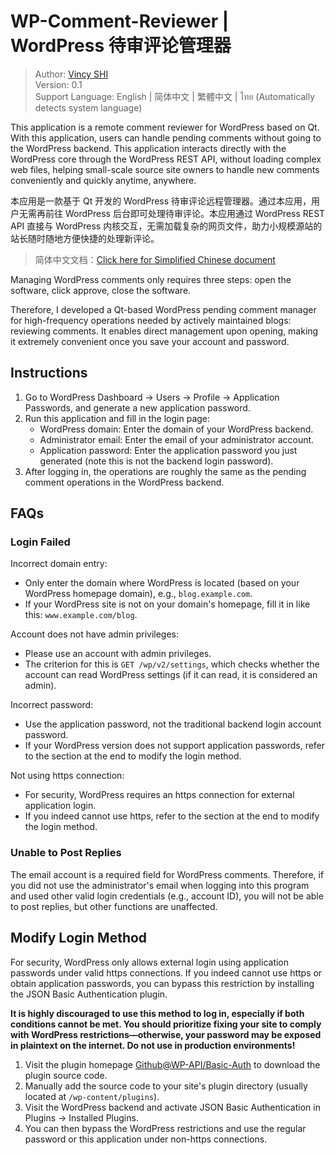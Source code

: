 # WP-Comment-Reviewer | WordPress 待审评论管理器

> Author: [Vincy SHI](https://blog.vincy1230.net/)  
> Version: 0.1  
> Support Language: English | 简体中文 | 繁體中文 | ไทย (Automatically detects system language)

This application is a remote comment reviewer for WordPress based on Qt. With this application, users can handle pending comments without going to the WordPress backend. This application interacts directly with the WordPress core through the WordPress REST API, without loading complex web files, helping small-scale source site owners to handle new comments conveniently and quickly anytime, anywhere.

本应用是一款基于 Qt 开发的 WordPress 待审评论远程管理器。通过本应用，用户无需再前往 WordPress 后台即可处理待审评论。本应用通过 WordPress REST API 直接与 WordPress 内核交互，无需加载复杂的网页文件，助力小规模源站的站长随时随地方便快捷的处理新评论。

> 简体中文文档：[Click here for Simplified Chinese document](https://blog.vincy1230.net/vincy1230/technology/c-cpp-qt/1201/)

Managing WordPress comments only requires three steps: open the software, click approve, close the software.

Therefore, I developed a Qt-based WordPress pending comment manager for high-frequency operations needed by actively maintained blogs: reviewing comments. It enables direct management upon opening, making it extremely convenient once you save your account and password.

## Instructions

1.  Go to WordPress Dashboard -> Users -> Profile -> Application Passwords, and generate a new application password.
2.  Run this application and fill in the login page:
    -   WordPress domain: Enter the domain of your WordPress backend.
    -   Administrator email: Enter the email of your administrator account.
    -   Application password: Enter the application password you just generated (note this is not the backend login password).
3.  After logging in, the operations are roughly the same as the pending comment operations in the WordPress backend.

## FAQs

### Login Failed

Incorrect domain entry:

-   Only enter the domain where WordPress is located (based on your WordPress homepage domain), e.g., `blog.example.com`.
-   If your WordPress site is not on your domain's homepage, fill it in like this: `www.example.com/blog`.

Account does not have admin privileges:

-   Please use an account with admin privileges.
-   The criterion for this is `GET /wp/v2/settings`, which checks whether the account can read WordPress settings (if it can read, it is considered an admin).

Incorrect password:

-   Use the application password, not the traditional backend login account password.
-   If your WordPress version does not support application passwords, refer to the section at the end to modify the login method.

Not using https connection:

-   For security, WordPress requires an https connection for external application login.
-   If you indeed cannot use https, refer to the section at the end to modify the login method.

### Unable to Post Replies

The email account is a required field for WordPress comments. Therefore, if you did not use the administrator's email when logging into this program and used other valid login credentials (e.g., account ID), you will not be able to post replies, but other functions are unaffected.

## Modify Login Method

For security, WordPress only allows external login using application passwords under valid https connections. If you indeed cannot use https or obtain application passwords, you can bypass this restriction by installing the JSON Basic Authentication plugin.

**It is highly discouraged to use this method to log in, especially if both conditions cannot be met. You should prioritize fixing your site to comply with WordPress restrictions—otherwise, your password may be exposed in plaintext on the internet. Do not use in production environments!**

1.  Visit the plugin homepage [Github@WP-API/Basic-Auth](https://github.com/WP-API/Basic-Auth) to download the plugin source code.
2.  Manually add the source code to your site's plugin directory (usually located at `/wp-content/plugins`).
3.  Visit the WordPress backend and activate JSON Basic Authentication in Plugins -> Installed Plugins.
4.  You can then bypass the WordPress restrictions and use the regular password or this application under non-https connections.
